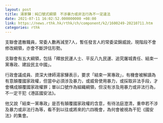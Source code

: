 ```yaml
---
layout: post
title: 湯家驊：純口號式綱領　不涉暴力或非法行為不一定違法
date: 2021-07-11 16:02:52.000000000 +08:00
link: https://news.rthk.hk/rthk/ch/component/k2/1600249-20210711.htm
categories: rthk
---
```


支聯會遣散職員，常委人數再減至7人，暫任發言人的常委梁錦威說，現階段不會修改綱領，亦會不斷評估形勢。

支聯會有五大綱領，包括「釋放民運人士、平反八九民運、追究屠城責任、結束一黨專政、建設民主中國」。

行政會議成員、資深大律師湯家驊表示，要求「結束一黨專政」，有機會被解讀為有意顛覆國家政權，但當中必須涉及暴力，或威脅使用暴力，或採取非法手段，才會構成顛覆國家政權罪；單以口號作為組織綱領，但沒有涉及用暴力或非法行為，不一定干犯《港區國安法》。

他又說「結束一黨專政」是否有顛覆國家政權的含意，有待法庭澄清，重申若不涉及暴力或非法行為等，看不到以往或將來的六四晚會，為何會被視為干犯《國安法》的集會。
